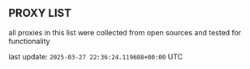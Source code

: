 ## PROXY LIST

all proxies in this list were collected from open sources and tested for functionality

last update: `2025-03-27 22:36:24.119608+00:00` UTC